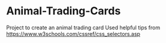 # Animal-Trading-Cards
Project to create an animal trading card
Used helpful tips from https://www.w3schools.com/cssref/css_selectors.asp
